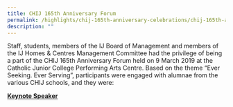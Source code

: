 ```yaml
---
title: CHIJ 165th Anniversary Forum
permalink: /highlights/chij-165th-anniversary-celebrations/chij-165th-anniversary-forum/
description: ""
---
```

<p>Staff, students, members of the IJ Board of Management and members of the IJ Homes &amp; Centres Management Committee had the privilege of being a part of the CHIJ 165th Anniversary Forum held on 9 March 2019 at the Catholic Junior College Performing Arts Centre. Based on the theme &ldquo;Ever Seeking. Ever Serving&rdquo;, participants were engaged with alumnae from the various CHIJ schools, and they were:</p>
<p><strong><u>Keynote Speaker</u></strong></p>